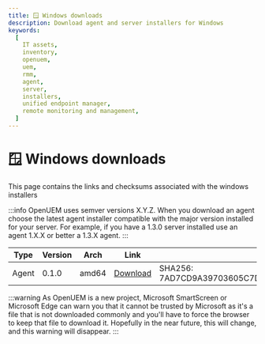 ```yaml
---
title: 🪟 Windows downloads
description: Download agent and server installers for Windows
keywords:
  [
    IT assets,
    inventory,
    openuem,
    uem,
    rmm,
    agent,
    server,
    installers,
    unified endpoint manager,
    remote monitoring and management,
  ]
---
```


# 🪟 Windows downloads

This page contains the links and checksums associated with the windows installers

:::info
OpenUEM uses semver versions X.Y.Z. When you download an agent choose the latest agent installer compatible with the major version installed for your server. For example, if you have a 1.3.0 server installed use an agent 1.X.X or better a 1.3.X agent.
:::

| Type  | Version | Arch  | Link                                                                                        | Checksum                                                                 |
| ----- | ------- | ----- | ------------------------------------------------------------------------------------------- | ------------------------------------------------------------------------ |
| Agent | 0.1.0   | amd64 | [Download](https://downloads.openuem.eu/agents/0.1.0/windows/amd64/openuem-agent-setup.exe) | SHA256: 7AD7CD9A39703605C7D44AF44F5CAF67442FE24A2D5F4746B913451EB2D61C5B |

:::warning
As OpenUEM is a new project, Microsoft SmartScreen or Microsoft Edge can warn you that it cannot be trusted by Microsoft as it's a file that is not downloaded commonly and you'll have to force the browser to keep that file to download it. Hopefully in the near future, this will change, and this warning will disappear.
:::
